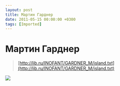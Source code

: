 ```yaml
---
layout: post
title: Мартин Гарднер
date: 2011-05-15 00:00:00 +0300
tags: [Imported]
---
```

# Мартин Гарднер

> [http://lib.ru/INOFANT/GARDNER_M/island.txt](http://lib.ru/INOFANT/GARDNER_M/island.txt)

![](http://media.tumblr.com/tumblr_ll8pcjh2Fg1qfp23s.png)